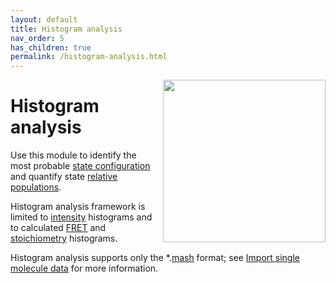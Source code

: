 ```yaml
---
layout: default
title: Histogram analysis
nav_order: 5
has_children: true
permalink: /histogram-analysis.html
---
```


<img src="assets/images/logos/logo-histogram-analysis_400px.png" width="260" style="float:right; margin-left: 15px;"/>

# Histogram analysis

Use this module to identify the most probable <u>state configuration</u> and quantify state <u>relative populations</u>.

Histogram analysis framework is limited to <u>intensity</u> histograms and to calculated <u>FRET</u> and <u>stoichiometry</u> histograms.

Histogram analysis supports only the *.[<u>mash</u>](output-files/mash-mash-project.html) format; see 
[Import single molecule data](histogram-analysis/workflow.html#import-single-molecule-data) for more information.

